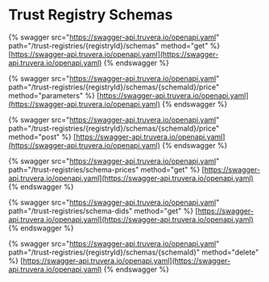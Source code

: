 # Trust Registry Schemas

{% swagger src="https://swagger-api.truvera.io/openapi.yaml" path="/trust-registries/{registryId}/schemas" method="get" %}
[https://swagger-api.truvera.io/openapi.yaml](https://swagger-api.truvera.io/openapi.yaml)
{% endswagger %}

{% swagger src="https://swagger-api.truvera.io/openapi.yaml" path="/trust-registries/{registryId}/schemas/{schemaId}/price" method="parameters" %}
[https://swagger-api.truvera.io/openapi.yaml](https://swagger-api.truvera.io/openapi.yaml)
{% endswagger %}

{% swagger src="https://swagger-api.truvera.io/openapi.yaml" path="/trust-registries/{registryId}/schemas/{schemaId}/price" method="post" %}
[https://swagger-api.truvera.io/openapi.yaml](https://swagger-api.truvera.io/openapi.yaml)
{% endswagger %}



{% swagger src="https://swagger-api.truvera.io/openapi.yaml" path="/trust-registries/schema-prices" method="get" %}
[https://swagger-api.truvera.io/openapi.yaml](https://swagger-api.truvera.io/openapi.yaml)
{% endswagger %}



{% swagger src="https://swagger-api.truvera.io/openapi.yaml" path="/trust-registries/schema-dids" method="get" %}
[https://swagger-api.truvera.io/openapi.yaml](https://swagger-api.truvera.io/openapi.yaml)
{% endswagger %}

{% swagger src="https://swagger-api.truvera.io/openapi.yaml" path="/trust-registries/{registryId}/schemas/{schemaId}" method="delete" %}
[https://swagger-api.truvera.io/openapi.yaml](https://swagger-api.truvera.io/openapi.yaml)
{% endswagger %}

